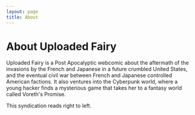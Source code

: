 ```yaml
---
layout: page
title: About
---
```

# About Uploaded Fairy
Uploaded Fairy is a Post Apocalyptic webcomic about the aftermath of the invasions by the French and Japanese in a future crumbled United  States, and the eventual civil war between French and Japanese  controlled American factions. It also ventures into the Cyberpunk world, where a young hacker finds a mysterious game that takes her to a  fantasy world called Voreth's Promise.

This syndication reads right to left.
